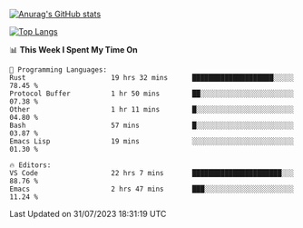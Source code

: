 [![Anurag's GitHub stats](https://github-readme-stats.vercel.app/api?username=wugouzi&count_private=true)](https://github.com/anuraghazra/github-readme-stats)

[![Top Langs](https://github-readme-stats.vercel.app/api/top-langs/?username=wugouzi&layout=compact&count_private=true&hide=html)](https://github.com/anuraghazra/github-readme-stats)

<!--START_SECTION:waka-->
📊 **This Week I Spent My Time On** 

```text
💬 Programming Languages: 
Rust                     19 hrs 32 mins      ████████████████████░░░░░   78.45 % 
Protocol Buffer          1 hr 50 mins        ██░░░░░░░░░░░░░░░░░░░░░░░   07.38 % 
Other                    1 hr 11 mins        █░░░░░░░░░░░░░░░░░░░░░░░░   04.80 % 
Bash                     57 mins             █░░░░░░░░░░░░░░░░░░░░░░░░   03.87 % 
Emacs Lisp               19 mins             ░░░░░░░░░░░░░░░░░░░░░░░░░   01.30 % 

🔥 Editors: 
VS Code                  22 hrs 7 mins       ██████████████████████░░░   88.76 % 
Emacs                    2 hrs 47 mins       ███░░░░░░░░░░░░░░░░░░░░░░   11.24 % 
```


 Last Updated on 31/07/2023 18:31:19 UTC
<!--END_SECTION:waka-->

<!--
**wugouzi/wugouzi** is a ✨ _special_ ✨ repository because its `README.md` (this file) appears on your GitHub profile.

Here are some ideas to get you started:

- 🔭 I’m currently working on ...
- 🌱 I’m currently learning ...
- 👯 I’m looking to collaborate on ...
- 🤔 I’m looking for help with ...
- 💬 Ask me about ...
- 📫 How to reach me: ...
- 😄 Pronouns: ...
- ⚡ Fun fact: ...
-->
